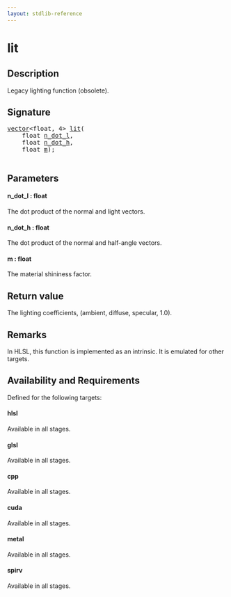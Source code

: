 ```yaml
---
layout: stdlib-reference
---
```


# lit

## Description

Legacy lighting function (obsolete).




## Signature 

<pre>
<a href="../types/vector/index.md" class="code_type">vector</a>&lt;<span class="code_keyword">float</span>, 4&gt; <a href="lit.md">lit</a>(
    <span class="code_keyword">float</span> <a href="lit.md#decl-n_dot_l" class="code_param">n_dot_l</a>,
    <span class="code_keyword">float</span> <a href="lit.md#decl-n_dot_h" class="code_param">n_dot_h</a>,
    <span class="code_keyword">float</span> <a href="lit.md#decl-m" class="code_param">m</a>);

</pre>

## Parameters

####  <a id="decl-n_dot_l"></a>n\_dot\_l  : float
The dot product of the normal and light vectors.

####  <a id="decl-n_dot_h"></a>n\_dot\_h  : float
The dot product of the normal and half-angle vectors.

####  <a id="decl-m"></a>m  : float
The material shininess factor.


## Return value
The lighting coefficients, (ambient, diffuse, specular, 1.0).

## Remarks
In HLSL, this function is implemented as an intrinsic. It is emulated for other targets.

## Availability and Requirements

Defined for the following targets:

#### hlsl
Available in all stages.

#### glsl
Available in all stages.

#### cpp
Available in all stages.

#### cuda
Available in all stages.

#### metal
Available in all stages.

#### spirv
Available in all stages.




<script>
// Fix .md links to .html when on ReadTheDocs
if (window.location.hostname.includes('readthedocs') || 
    window.location.hostname.includes('rtfd.io')) {
  document.addEventListener('DOMContentLoaded', function() {
    const links = document.querySelectorAll('a');
    links.forEach(link => {
      if (link.getAttribute('href') && link.getAttribute('href').endsWith('.md')) {
        link.href = link.href.replace(/\.md($|#|\?)/, '.html$1');
      }
    });
  });
}
</script>

